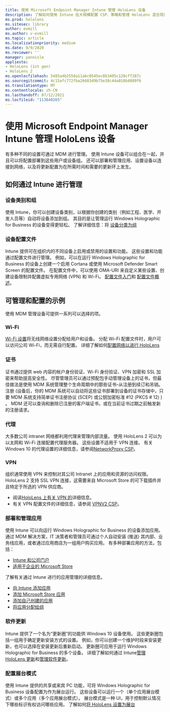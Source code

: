 ```yaml
---
title: 使用 Microsoft Endpoint Manager Intune 管理 HoloLens 设备
description: 了解如何使用 Intune 在大规模配置 CSP、策略和管理 HoloLens 混合现实设备。
ms.prod: hololens
ms.sitesec: library
author: evmill
ms.author: v-evmill
ms.topic: article
ms.localizationpriority: medium
ms.date: 9/9/2020
ms.reviewer: ''
manager: yannisle
appliesto:
- HoloLens (1st gen)
- HoloLens 2
ms.openlocfilehash: 5485a4b2558a11a6c0545ec8b3405c120cff287c
ms.sourcegitcommit: 4c15afc772fba26683d9b75e38c44a018b4889f6
ms.translationtype: MT
ms.contentlocale: zh-CN
ms.lasthandoff: 07/12/2021
ms.locfileid: "113640265"
---
```

# <a name="using-microsofts-endpoint-manager-intune-to-manage-hololens-devices"></a>使用 Microsoft Endpoint Manager Intune 管理 HoloLens 设备

有多种不同的设置可通过 MDM 进行管理。 使用 Intune 设备可以组合在一起，并且可以将配置部署到这些用户或设备组。 还可以部署和管理应用、设置设备以连接到网络，以及将更新配置为在所需时间和需要的更新环上发生。 

## <a name="how-to-manage-via-intune"></a>如何通过 Intune 进行管理

### <a name="device-categories-and-groups"></a>设备类别和组
使用 Intune，你可以创建设备类别，以根据你创建的类别（例如工程、医学、开发人员等）自动将设备添加到组。 其目的是让管理运行 Windows Holographic for Business 的设备变得更轻松。
了解详细信息：将 [设备分类为组](/mem/intune/enrollment/device-group-mapping)

### <a name="device-configuration-profiles"></a>设备配置文件
Intune 提供可在组织内的不同设备上启用或禁用的设置和功能。 这些设置和功能通过配置文件进行管理。 例如，可以在运行 Windows Holographic for Business 的设备上创建一个启用 Cortana 或使用 Microsoft Defender Smart Screen 的配置文件。
在配置文件中，可以使用 OMA-URI 来自定义某些设置、创建设备限制并配置虚拟专用网络 (VPN) 和 Wi-Fi。
[配置文件入门](/mem/intune/configuration/device-profiles)和 [配置文件概述](/mem/intune/configuration/device-profile-create)。

## <a name="examples-of-what-can-be-managed-and-configured"></a>可管理和配置的示例

使用 MDM 管理设备可提供一系列可以选择的项。 

### <a name="wi-fi"></a>Wi-Fi
[Wi-Fi 设置](/mem/intune/configuration/wi-fi-settings-configure)将无线网络设置分配给用户和设备。 分配 Wi-Fi 配置文件时，用户可以访问公司 Wi-Fi，而无需自行配置。
详细了解如何[配置网络以进行 HoloLens](hololens-commercial-infrastructure.md)

### <a name="certificates"></a>证书
证书通过提供 web 内容的帐户身份验证、Wi-Fi 身份验证、VPN 加密和 SSL 加密来帮助提高安全性。 尽管管理员可以通过预配包手动管理设备上的证书，但最佳做法是使用 MDM 系统管理整个生命周期中的那些证书–从注册到续订和吊销。 注册 (设备后，你的 MDM 系统可以自动将这些证书部署到设备的证书存储中，只要 MDM 系统支持简单证书注册协议 (SCEP) 或公钥加密标准 #12 (PKCS # 12) ) 。 MDM 还可以查询和删除已注册的客户端证书，或在当前证书过期之前触发新的注册请求。 

### <a name="proxy"></a>代理
大多数公司 intranet 网络都利用代理来管理内部流量。 使用 HoloLens 2 可以为以太网和 Wi-Fi 连接配置代理服务器。 这些设置不适用于 VPN 连接。 有关 Windows 10 的代理设置的详细信息，请参阅[NetworkProxy CSP](/windows/client-management/mdm/networkproxy-csp)。

### <a name="vpn"></a>VPN
组织通常使用 VPN 来控制对其公司 Intranet 上的应用和资源的访问权限。 HoloLens 2 支持 SSL VPN 连接，这需要来自 Microsoft Store 的可下载插件并且特定于所选的 VPN 供应商。 
- 阅读[HoloLens 上有关 VPN 的](hololens-network.md#vpn)详细信息。
- 有关 VPN 配置文件的详细信息，请参阅 [VPNV2 CSP](/windows/client-management/mdm/vpnv2-csp)。

### <a name="deploy-and-manage-apps"></a>部署和管理应用
使用 Intune 可以向运行 Windows Holographic for Business 的设备添加应用。 通过 MDM 解决方案，IT 决策者和管理员可通过个人自动安装 (推送) 其内部、业务线应用，或者通过应用商店为一组用户购买应用。 有多种部署应用的方法，包括：
-   [Intune 和公司门户]( app-deploy-intune.md)
-   [适用于企业的 Microsoft Store]( app-deploy-store-business.md)

了解有关通过 Intune 进行的应用管理的详细信息。
-   [向 Intune 添加应用](/mem/intune/apps/apps-add)
-   [添加 Microsoft Store 应用](/mem/intune/apps/store-apps-windows)
-   [添加自己创建的应用](/mem/intune/apps/lob-apps-windows)
- [将应用分配给组](/mem/intune/apps/apps-deploy)

### <a name="software-updates"></a>软件更新
Intune 提供了一个名为“更新圈”的功能供 Windows 10 设备使用。 这些更新圈包括一组用于确定更新安装方式的设置。 例如，你可以创建一个维护时段来安装更新，也可以选择在安装更新后重新启动。 更新圈可应用于运行 Windows Holographic for Business 的多个设备。
详细了解如何通过 Intune[管理 HoloLens 更新](hololens-updates.md)和[管理软件更新](/mem/intune/protect/windows-update-for-business-configure)。

### <a name="configure-kiosk-mode"></a>配置展台模式
使用 Intune 提供的共享或来宾 PC 功能，可将 Windows Holographic for Business 设备配置为作为展台运行。 这些设备可以运行一个（单个应用展台模式）或多个应用（多个应用展台模式）。 展台模式是一种 UI，用于控制默认情况下哪些标识有权访问哪些应用。
了解如何[将 HoloLens 设置为展台]( hololens-kiosk.md)

